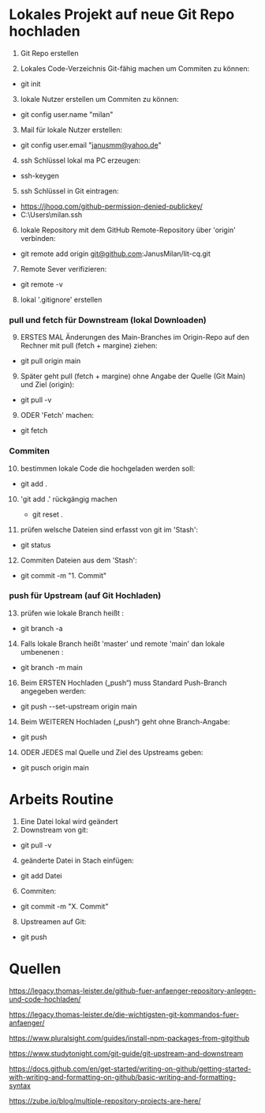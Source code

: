 
# Lokales Projekt auf neue Git Repo hochladen
1. Git Repo erstellen

2. Lokales Code-Verzeichnis Git-fähig machen um Commiten zu können: 
- git init 

3. lokale Nutzer erstellen um Commiten zu können: 
- git config user.name "milan"

3. Mail für lokale Nutzer erstellen: 
- git config user.email "janusmm@yahoo.de"

4. ssh Schlüssel lokal ma PC erzeugen: 
- ssh-keygen

5. ssh Schlüssel in Git eintragen: 
- https://jhooq.com/github-permission-denied-publickey/
- C:\Users\milan\.ssh

6. lokale Repository mit dem GitHub Remote-Repository über 'origin' verbinden: 
- git remote add origin git@github.com:JanusMilan/lit-cq.git

7. Remote Sever verifizieren: 
- git remote -v 

8. lokal '.gitignore' erstellen

### pull und fetch für Downstream (lokal Downloaden)  
9. ERSTES MAL Änderungen des Main-Branches im Origin-Repo auf den Rechner mit pull (fetch + margine) ziehen: 
- git pull origin main

9. Später geht pull (fetch + margine) ohne Angabe der Quelle (Git Main) und Ziel (origin): 
- git pull -v 

9. ODER 'Fetch' machen:  
- git fetch

### Commiten
10. bestimmen lokale Code die hochgeladen werden soll: 
- git add .

10. 'git add .' rückgängig machen
    - git reset .

11. prüfen welsche Dateien sind erfasst von git im 'Stash': 
- git status

12. Commiten Dateien aus dem 'Stash': 
- git commit -m "1. Commit"


### push für Upstream (auf Git Hochladen) 

13. prüfen wie lokale Branch heißt : 
- git branch -a

14. Falls lokale Branch heißt 'master' und remote 'main' dan lokale umbenenen : 
- git branch -m main

16. Beim ERSTEN Hochladen („push“) muss Standard Push-Branch angegeben werden: 
- git push --set-upstream origin main

14. Beim WEITEREN Hochladen („push“) geht ohne Branch-Angabe: 
- git push

14. ODER JEDES mal Quelle und Ziel des Upstreams geben: 
- git pusch origin main


# Arbeits Routine
1. Eine Datei lokal wird geändert
2. Downstream von git:                   
- git pull -v 
4. geänderte Datei in Stach einfügen:    
- git add Datei
6. Commiten:                             
- git commit -m "X. Commit"
8. Upstreamen auf Git:                   
- git push

# Quellen
https://legacy.thomas-leister.de/github-fuer-anfaenger-repository-anlegen-und-code-hochladen/

https://legacy.thomas-leister.de/die-wichtigsten-git-kommandos-fuer-anfaenger/

https://www.pluralsight.com/guides/install-npm-packages-from-gitgithub

https://www.studytonight.com/git-guide/git-upstream-and-downstream

https://docs.github.com/en/get-started/writing-on-github/getting-started-with-writing-and-formatting-on-github/basic-writing-and-formatting-syntax

https://zube.io/blog/multiple-repository-projects-are-here/

